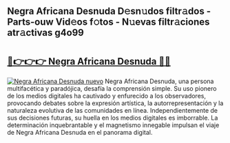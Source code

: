 ## Negra Africana Desnuda D𝚎sn𝚞dos filtr𝚊dos - Parts-ouw Vid𝚎os f𝚘tos - N𝚞evas filtr𝚊ciones atr𝚊ctivas g4o99

# <h2><a href="http://mb0uaa.tromn.icu/?c=Negra+Africana+Desnuda">🔗👉👉👉 Negra Africana Desnuda 🔗🔗</a></h2>

[![Negra Africana Desnuda nuevo](https://i.imgur.com/pEAQMta.gif)](http://mb0uaa.tromn.icu/?c=Negra+Africana+Desnuda)
Negra Africana Desnuda, una persona multifacética y paradójica, desafía la comprensión simple. Su uso pionero de los medios digitales ha cautivado y enfurecido a los observadores, provocando debates sobre la expresión artística, la autorrepresentación y la naturaleza evolutiva de las comunidades en línea. Independientemente de sus decisiones futuras, su huella en los medios digitales es imborrable. La determinación inquebrantable y el magnetismo innegable impulsan el viaje de Negra Africana Desnuda en el panorama digital.
